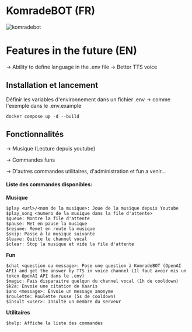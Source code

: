 # KomradeBOT (FR)

![komradebot](https://github.com/Milan144/KomradeBOT/assets/75842903/8afbfd18-83e7-4522-b528-19e75d980eca)

# Features in the future (EN)

-> Ability to define language in the .env file
-> Better TTS voice

## Installation et lancement

Définir les variables d'environnement dans un fichier .env -> comme l'exemple dans le .env.example

```docker compose up -d --build```

## Fonctionnalités

-> Musique (Lecture depuis youtube)

-> Commandes funs

-> D'autres commandes utilitaires, d'administration et fun a venir...

#### Liste des commandes disponibles:

**Musique**
```
$play <url>/<nom de la musique>: Joue de la musique depuis Youtube
$play_song <numero de la musique dans la file d'attente>
$queue: Montre la file d'attente
$pause: Met en pause la musique
$resume: Remet en route la musique
$skip: Passe à la musique suivante
$leave: Quitte le channel vocal
$clear: Stop la musique et vide la file d'attente
```
**Fun**
```
$chat <question ou message>: Pose une question à KomradeBOT (OpenAI API) and get the answer by TTS in voice channel (Il faut avoir mis un token OpenAI API dans le .env)
$magic: Fais disparaitre quelqun du channel vocal (1h de cooldown)
$k2a: Envoie une citation de Kaaris
$ano <message>: Envoie un message anonyme
$roulette: Roulette russe (5s de cooldown)
$insult <user>: Insulte un membre du serveur
```
**Utilitaires**
```
$help: Affiche la liste des commandes
```
